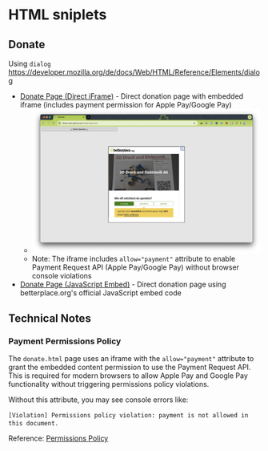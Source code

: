 # HTML sniplets

## Donate
Using `dialog` https://developer.mozilla.org/de/docs/Web/HTML/Reference/Elements/dialog

- [Donate Page (Direct iFrame)](donate.html) - Direct donation page with embedded iframe (includes payment permission for Apple Pay/Google Pay)
   - ![Dialog with iframe](screenshots/dialog_with_iframe_0.1.png)
   - Note: The iframe includes `allow="payment"` attribute to enable Payment Request API (Apple Pay/Google Pay) without browser console violations
- [Donate Page (JavaScript Embed)](donate_with_script.html) - Direct donation page using betterplace.org's official JavaScript embed code

## Technical Notes

### Payment Permissions Policy
The `donate.html` page uses an iframe with the `allow="payment"` attribute to grant the embedded content permission to use the Payment Request API. This is required for modern browsers to allow Apple Pay and Google Pay functionality without triggering permissions policy violations.

Without this attribute, you may see console errors like:
```
[Violation] Permissions policy violation: payment is not allowed in this document.
```

Reference: [Permissions Policy](https://developer.mozilla.org/en-US/docs/Web/HTTP/Headers/Permissions-Policy)
